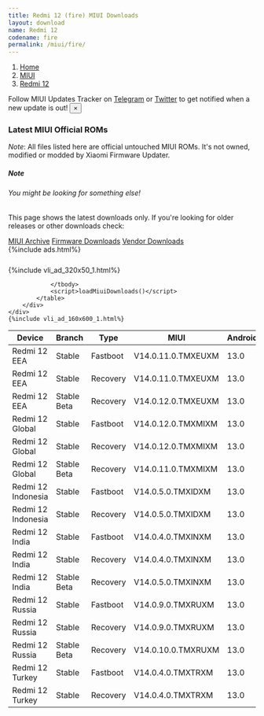 ```yaml
---
title: Redmi 12 (fire) MIUI Downloads
layout: download
name: Redmi 12
codename: fire
permalink: /miui/fire/
---
```

<nav aria-label="breadcrumb">
    <ol class="breadcrumb">
        <li class="breadcrumb-item"><a href="/">Home</a></li>
        <li class="breadcrumb-item"><a href="/miui/">MIUI</a></li>
        <li class="breadcrumb-item active" aria-current="page"><a href="/miui/fire/">Redmi 12</a></li>
    </ol>
</nav>
<div class="alert alert-primary alert-dismissible fade show" role="alert">
    Follow MIUI Updates Tracker on <a href="https://t.me/MIUIUpdatesTracker" class="alert-link">Telegram</a>
     or <a href="https://twitter.com/MiFwUpdater" class="alert-link">Twitter</a> to get notified when a new update is out!
    <button type="button" class="close" data-dismiss="alert" aria-label="Close">
        <span aria-hidden="true">&times;</span>
    </button>
</div>

### Latest MIUI Official ROMs
*Note*: All files listed here are official untouched MIUI ROMs. It's not owned, modified or modded by Xiaomi Firmware Updater.
<div class="card">
  <div class="card-body">
    <h5 class="card-title">Note</h5>
    <h6 class="card-subtitle mb-2 text-muted">You might be looking for something else!</h6>
    <p class="card-text">This page shows the latest downloads only.
     If you're looking for older releases or other downloads check:</p>
    <a href="/archive/miui/fire/" class="card-link">MIUI Archive</a>
    <a href="/firmware/fire/" class="card-link">Firmware Downloads</a>
    <a href="/vendor/fire/" class="card-link">Vendor Downloads</a>
  </div>
</div>
{%include ads.html%}
<div class="row justify-content-center">
    <div class="col-10">
        <div class="table-responsive-md" style="margin-top: 25px;">
            {%include vli_ad_320x50_1.html%}
            <table id="miui" class="display dt-responsive nowrap compact table table-striped table-hover table-sm">
                <thead class="thead-dark">
                    <tr>
                        <th data-ref="device">Device</th>
                        <th data-ref="branch">Branch</th>
                        <th data-ref="type">Type</th>
                        <th data-ref="miui">MIUI</th>
                        <th data-ref="android">Android</th>
                        <th data-ref="size">Size</th>
                        <th data-ref="size">Date</th>
                        <th data-ref="link">Link</th>
                    </tr>
                </thead>
                <tbody>
                <tr><td>Redmi 12 EEA</td><td>Stable</td><td>Fastboot</td><td>V14.0.11.0.TMXEUXM</td><td>13.0</td><td>6.5 GB</td><td>2023-10-19</td><td><a href="/miui/fire/stable/V14.0.11.0.TMXEUXM/">Download</a></td></tr>
<tr><td>Redmi 12 EEA</td><td>Stable</td><td>Recovery</td><td>V14.0.11.0.TMXEUXM</td><td>13.0</td><td>4.1 GB</td><td>2023-10-23</td><td><a href="/miui/fire/stable/V14.0.11.0.TMXEUXM/">Download</a></td></tr>
<tr><td>Redmi 12 EEA</td><td>Stable Beta</td><td>Recovery</td><td>V14.0.12.0.TMXEUXM</td><td>13.0</td><td>4.1 GB</td><td>2023-12-12</td><td><a href="/miui/fire/stable beta/V14.0.12.0.TMXEUXM/">Download</a></td></tr>
<tr><td>Redmi 12 Global</td><td>Stable</td><td>Fastboot</td><td>V14.0.12.0.TMXMIXM</td><td>13.0</td><td>6.8 GB</td><td>2023-10-19</td><td><a href="/miui/fire/stable/V14.0.12.0.TMXMIXM/">Download</a></td></tr>
<tr><td>Redmi 12 Global</td><td>Stable</td><td>Recovery</td><td>V14.0.12.0.TMXMIXM</td><td>13.0</td><td>4.1 GB</td><td>2023-10-25</td><td><a href="/miui/fire/stable/V14.0.12.0.TMXMIXM/">Download</a></td></tr>
<tr><td>Redmi 12 Global</td><td>Stable Beta</td><td>Recovery</td><td>V14.0.11.0.TMXMIXM</td><td>13.0</td><td>4.1 GB</td><td>2023-10-19</td><td><a href="/miui/fire/stable beta/V14.0.11.0.TMXMIXM/">Download</a></td></tr>
<tr><td>Redmi 12 Indonesia</td><td>Stable</td><td>Fastboot</td><td>V14.0.5.0.TMXIDXM</td><td>13.0</td><td>6.2 GB</td><td>2023-10-27</td><td><a href="/miui/fire/stable/V14.0.5.0.TMXIDXM/">Download</a></td></tr>
<tr><td>Redmi 12 Indonesia</td><td>Stable</td><td>Recovery</td><td>V14.0.5.0.TMXIDXM</td><td>13.0</td><td>4.0 GB</td><td>2023-11-01</td><td><a href="/miui/fire/stable/V14.0.5.0.TMXIDXM/">Download</a></td></tr>
<tr><td>Redmi 12 India</td><td>Stable</td><td>Fastboot</td><td>V14.0.4.0.TMXINXM</td><td>13.0</td><td>5.4 GB</td><td>2023-08-30</td><td><a href="/miui/fire/stable/V14.0.4.0.TMXINXM/">Download</a></td></tr>
<tr><td>Redmi 12 India</td><td>Stable</td><td>Recovery</td><td>V14.0.4.0.TMXINXM</td><td>13.0</td><td>3.9 GB</td><td>2023-09-13</td><td><a href="/miui/fire/stable/V14.0.4.0.TMXINXM/">Download</a></td></tr>
<tr><td>Redmi 12 India</td><td>Stable Beta</td><td>Recovery</td><td>V14.0.5.0.TMXINXM</td><td>13.0</td><td>3.9 GB</td><td>2023-11-01</td><td><a href="/miui/fire/stable beta/V14.0.5.0.TMXINXM/">Download</a></td></tr>
<tr><td>Redmi 12 Russia</td><td>Stable</td><td>Fastboot</td><td>V14.0.9.0.TMXRUXM</td><td>13.0</td><td>6.3 GB</td><td>2023-10-08</td><td><a href="/miui/fire/stable/V14.0.9.0.TMXRUXM/">Download</a></td></tr>
<tr><td>Redmi 12 Russia</td><td>Stable</td><td>Recovery</td><td>V14.0.9.0.TMXRUXM</td><td>13.0</td><td>3.9 GB</td><td>2023-10-15</td><td><a href="/miui/fire/stable/V14.0.9.0.TMXRUXM/">Download</a></td></tr>
<tr><td>Redmi 12 Russia</td><td>Stable Beta</td><td>Recovery</td><td>V14.0.10.0.TMXRUXM</td><td>13.0</td><td>3.9 GB</td><td>2023-11-01</td><td><a href="/miui/fire/stable beta/V14.0.10.0.TMXRUXM/">Download</a></td></tr>
<tr><td>Redmi 12 Turkey</td><td>Stable</td><td>Fastboot</td><td>V14.0.4.0.TMXTRXM</td><td>13.0</td><td>5.8 GB</td><td>2023-11-10</td><td><a href="/miui/fire/stable/V14.0.4.0.TMXTRXM/">Download</a></td></tr>
<tr><td>Redmi 12 Turkey</td><td>Stable</td><td>Recovery</td><td>V14.0.4.0.TMXTRXM</td><td>13.0</td><td>4.0 GB</td><td>2023-11-15</td><td><a href="/miui/fire/stable/V14.0.4.0.TMXTRXM/">Download</a></td></tr>

                </tbody>
                <script>loadMiuiDownloads()</script>
            </table>
        </div>
    </div>
    {%include vli_ad_160x600_1.html%}
</div>
